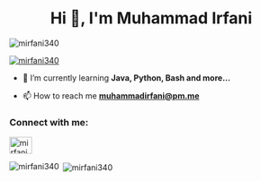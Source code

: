 <h1 align="center">Hi 👋, I'm Muhammad Irfani</h1>
<p align="left"> <img src="https://komarev.com/ghpvc/?username=mirfani340&label=Profile%20views&color=0e75b6&style=flat" alt="mirfani340" /> </p>

<p align="left"> <a href="https://github.com/ryo-ma/github-profile-trophy"><img src="https://github-profile-trophy.vercel.app/?username=mirfani340" alt="mirfani340" /></a> </p>

- 🌱 I’m currently learning **Java, Python, Bash and more...**

- 📫 How to reach me **muhammadirfani@pm.me**

<h3 align="left">Connect with me:</h3>
<p align="left">
<a href="https://dev.to/mirfani340" target="blank"><img align="center" src="https://raw.githubusercontent.com/rahuldkjain/github-profile-readme-generator/master/src/images/icons/Social/devto.svg" alt="mirfani340" height="30" width="40" /></a>
</p>

<p><img align="left" src="https://github-readme-stats.vercel.app/api/top-langs?username=mirfani340&show_icons=true&locale=en&layout=compact" alt="mirfani340" /></p>

<p>&nbsp;<img align="center" src="https://github-readme-stats.vercel.app/api?username=mirfani340&show_icons=true&locale=en" alt="mirfani340" /></p>

